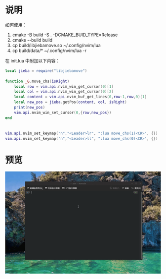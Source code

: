# 说明

如何使用：

1. cmake -B build -S . -DCMAKE_BUID_TYPE=Release
2. cmake --build build
3. cp build/libjiebamove.so ~/.config/nvim/lua
4. cp build/data/* ~/.config/nvim/lua -r

在 init.lua 中附加以下内容：

```lua
local jieba = require("libjiebamove")

function _G.move_chs(isRight)
    local row = vim.api.nvim_win_get_cursor(0)[1]
    local col = vim.api.nvim_win_get_cursor(0)[2]
    local content = vim.api.nvim_buf_get_lines(0,row-1,row,0)[1]
    local new_pos = jieba.getPos(content, col, isRight)
    print(new_pos)
    vim.api.nvim_win_set_cursor(0,{row,new_pos})
end


vim.api.nvim_set_keymap("n","<Leader>lr", ":lua move_chs(1)<CR>", {})
vim.api.nvim_set_keymap("n","<Leader>ll", ":lua move_chs(0)<CR>", {})
```

# 预览

![荷塘月色](./screenshot/荷塘月色.gif)

